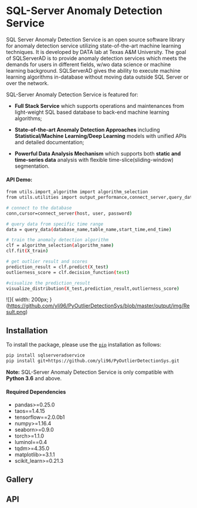 # SQL-Server Anomaly Detection Service

SQL Server Anomaly Detection Service is an open source software library for anomaly detection service utilizing state-of-the-art machine learning techniques. It is developed by DATA lab at Texas A&amp;M University. The goal of SQLServerAD is to provide anomaly detection services which meets the demands for users in different fields, w/wo data science or machine learning background. SQLServerAD gives the ability to execute machine learning algorithms in-database without moving data outside SQL Server or over the network.

SQL-Server Anomaly Detection Service is featured for:

- **Full Stack Service** which supports operations and maintenances from light-weight SQL based database to back-end machine learning algorithms;

- **State-of-the-art Anomaly Detection Approaches** including **Statistical/Machine Learning/Deep Learning** models with unified APIs and detailed documentation;

- **Powerful Data Analysis Mechanism** which supports both **static and time-series data** analysis with flexible time-slice(sliding-window) segmentation.  
 
#### API Demo:


```sh
from utils.import_algorithm import algorithm_selection
from utils.utilities import output_performance,connect_server,query_data

# connect to the database
conn,cursor=connect_server(host, user, password)

# query data from specific time range
data = query_data(database_name,table_name,start_time,end_time)

# train the anomaly detection algorithm
clf = algorithm_selection(algorithm_name)
clf.fit(X_train)

# get outlier result and scores
prediction_result = clf.predict(X_test)
outlierness_score = clf.decision_function(test)

#visualize the prediction_result
visualize_distribution(X_test,prediction_result,outlierness_score)

```
![]{ width: 200px; }(https://github.com/yli96/PyOutlierDetectionSys/blob/master/output/img/Result.png)

## Installation

To install the package, please use the [`pip`](https://pip.pypa.io/en/stable/installing/) installation as follows:

```sh
pip install sqlserveradservice
pip install git+https://github.com/yli96/PyOutlierDetectionSys.git
```
**Note:** SQL-Server Anomaly Detection Service is only compatible with **Python 3.6** and above.

#### Required Dependencies



- pandas>=0.25.0
- taos==1.4.15
- tensorflow==2.0.0b1
- numpy>=1.16.4
- seaborn>=0.9.0
- torch>=1.1.0
- luminol==0.4
- tqdm>=4.35.0
- matplotlib>=3.1.1
- scikit_learn>=0.21.3


## Gallery


## API

